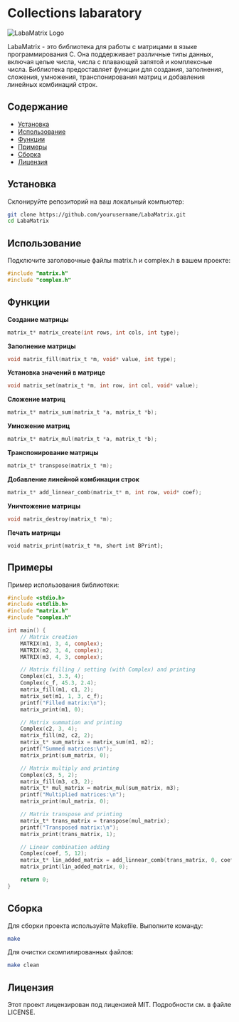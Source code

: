 # Collections labaratory

![LabaMatrix Logo](https://nvpk-mephi.ru/wp-content/uploads/2021/09/3ddda32c713589b65cd686fddb280b3f.png)

LabaMatrix - это библиотека для работы с матрицами в языке программирования C. Она поддерживает различные типы данных, включая целые числа, числа с плавающей запятой и комплексные числа. Библиотека предоставляет функции для создания, заполнения, сложения, умножения, транспонирования матриц и добавления линейных комбинаций строк.

## Содержание

- [Установка](#установка)
- [Использование](#использование)
- [Функции](#функции)
- [Примеры](#примеры)
- [Сборка](#сборка)
- [Лицензия](#лицензия)

## Установка

Склонируйте репозиторий на ваш локальный компьютер:

```bash
git clone https://github.com/yourusername/LabaMatrix.git
cd LabaMatrix
```

## Использование
Подключите заголовочные файлы matrix.h и complex.h в вашем проекте:
```c
#include "matrix.h"
#include "complex.h"
```
## Функции
__Создание матрицы__
```c
matrix_t* matrix_create(int rows, int cols, int type);
```
__Заполнение матрицы__
```c
void matrix_fill(matrix_t *m, void* value, int type);
```
__Установка значений в матрице__
```c
void matrix_set(matrix_t *m, int row, int col, void* value);
```
__Сложение матриц__
```c
matrix_t* matrix_sum(matrix_t *a, matrix_t *b);
```
__Умножение матриц__
```c
matrix_t* matrix_mul(matrix_t *a, matrix_t *b);
```
__Транспонирование матрицы__
```c
matrix_t* transpose(matrix_t *m);
```
__Добавление линейной комбинации строк__
```c
matrix_t* add_linnear_comb(matrix_t* m, int row, void* coef);
```
__Уничтожение матрицы__
```c
void matrix_destroy(matrix_t *m);
```
__Печать матрицы__
```
void matrix_print(matrix_t *m, short int BPrint);
```
## Примеры
Пример использования библиотеки:
```c
#include <stdio.h>
#include <stdlib.h>
#include "matrix.h"
#include "complex.h"

int main() {
    // Matrix creation
    MATRIX(m1, 3, 4, complex);
    MATRIX(m2, 3, 4, complex);
    MATRIX(m3, 4, 3, complex);

    // Matrix filling / setting (with Complex) and printing
    Complex(c1, 3.3, 4);
    Complex(c_f, 45.3, 2.4);
    matrix_fill(m1, c1, 2);
    matrix_set(m1, 1, 3, c_f);
    printf("Filled matrix:\n");
    matrix_print(m1, 0);

    // Matrix summation and printing
    Complex(c2, 3, 4);
    matrix_fill(m2, c2, 2);
    matrix_t* sum_matrix = matrix_sum(m1, m2);
    printf("Summed matrices:\n");
    matrix_print(sum_matrix, 0);

    // Matrix multiply and printing
    Complex(c3, 5, 2);
    matrix_fill(m3, c3, 2);
    matrix_t* mul_matrix = matrix_mul(sum_matrix, m3);
    printf("Multiplied matrices:\n");
    matrix_print(mul_matrix, 0);

    // Matrix transpose and printing
    matrix_t* trans_matrix = transpose(mul_matrix);
    printf("Transposed matrix:\n");
    matrix_print(trans_matrix, 1);

    // Linear combination adding
    Complex(coef, 5, 12);
    matrix_t* lin_added_matrix = add_linnear_comb(trans_matrix, 0, coef);
    matrix_print(lin_added_matrix, 0);

    return 0;
}
```
## Сборка
Для сборки проекта используйте Makefile. Выполните команду:
```bash
make
```
Для очистки скомпилированных файлов:
```bash
make clean
```
## Лицензия
Этот проект лицензирован под лицензией MIT. Подробности см. в файле LICENSE.
